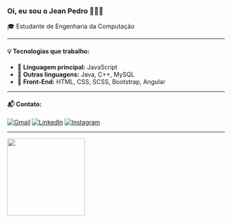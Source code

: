 ### Oi, eu sou o Jean Pedro 🦅🖤🤍

🎓 Estudante de Engenharia da Computação  

---

#### 💡 Tecnologias que trabalho:

- 🔧 **Linguagem principal:** JavaScript  
- 🧠 **Outras linguagens:** Java, C++, MySQL  
- 🎨 **Front-End:** HTML, CSS, SCSS, Bootstrap, Angular  

---

#### 📬 Contato:

[![Gmail](https://img.shields.io/badge/-Gmail-FF0000?style=flat-square&logo=gmail&logoColor=white)](mailto:jeanjesuspedrobook@gmail.com)
[![LinkedIn](https://img.shields.io/badge/-LinkedIn-0e76a8?style=flat-square&logo=linkedin&logoColor=white)](https://www.linkedin.com/in/jean-pedro-34435622)
[![Instagram](https://img.shields.io/badge/-Instagram-E4405F?style=flat-square&logo=instagram&logoColor=white)](https://www.instagram.com/jeannpedroo)


---

<img height="180em" src="https://github-readme-stats.vercel.app/api/top-langs/?username=jeanaraga&layout=compact&langs_count=7&theme=tokyonight"/>
